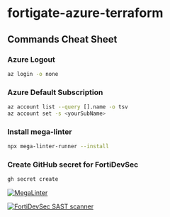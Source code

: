 # fortigate-azure-terraform

## Commands Cheat Sheet

### Azure Logout

```bash
az login -o none
```

### Azure Default Subscription

```bash
az account list --query [].name -o tsv
az account set -s <yourSubName>
```

### Install mega-linter

```bash
npx mega-linter-runner --install
```

### Create GitHub secret for FortiDevSec

```bash
gh secret create
```

[![MegaLinter](https://github.com/robinmordasiewicz/fortigate-azure-terraform/actions/workflows/mega-linter.yml/badge.svg)](https://github.com/robinmordasiewicz/fortigate-azure-terraform/actions/workflows/mega-linter.yml)

[![FortiDevSec SAST scanner](https://github.com/robinmordasiewicz/fortigate-azure-terraform/actions/workflows/sast.yml/badge.svg)](https://github.com/robinmordasiewicz/fortigate-azure-terraform/actions/workflows/sast.yml)
